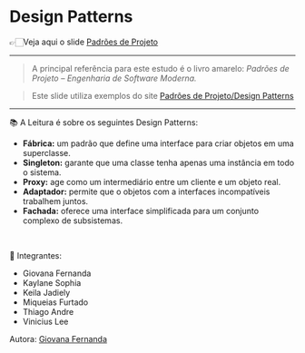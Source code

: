 # Design Patterns
👉🏻Veja aqui o slide [Padrões de Projeto](https://drive.google.com/file/d/14crVM1wcNFTdcWuJvlScdjcvJF5tk8fg/view?usp=sharing)<br>

---

> A principal referência para este estudo é o livro amarelo: *Padrões de Projeto – Engenharia de Software Moderna.*<br>

> Este slide utiliza exemplos do site [Padrôes de Projeto/Design Patterns](https://refactoring.guru/pt-br/design-patterns)<br>

---

📚 A Leitura é sobre os seguintes Design Patterns:<br>

* **Fábrica:** um padrão que define uma interface para criar objetos em uma superclasse.<br>
* **Singleton:** garante que uma classe tenha apenas uma instância em todo o sistema.<br>
* **Proxy:** age como um intermediário entre um cliente e um objeto real.<br>
* **Adaptador:** permite que o objetos com a interfaces incompatíveis trabalhem juntos.<br>
* **Fachada:** oferece uma interface simplificada para um conjunto complexo de subsistemas.<br>

<br>

📝 Integrantes:
* Giovana Fernanda 
* Kaylane Sophia
* Keila Jadiely
* Miqueias Furtado
* Thiago Andre
* Vinicius Lee 

Autora: [Giovana Fernanda](https://github.com/GiovanaMerces)
